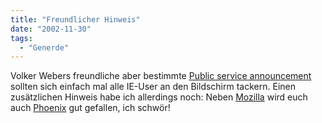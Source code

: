 ```yaml
---
title: "Freundlicher Hinweis"
date: "2002-11-30"
tags:
  - "Generde"
---
```


Volker Webers freundliche aber bestimmte [Public service announcement](https://web.archive.org/web/20030706123334/http://vowe.net/archives/002749.html "vowe dot net :: Public service announcement") sollten sich einfach mal alle IE\-User an den Bildschirm tackern. Einen zusätzlichen Hinweis habe ich allerdings noch: Neben [Mozilla](https://web.archive.org/web/20030706123334/http://www.mozilla.org/) wird euch auch [Phoenix](https://web.archive.org/web/20030706123334/http://www.mozilla.org/projects/phoenix/) gut gefallen, ich schwör!
